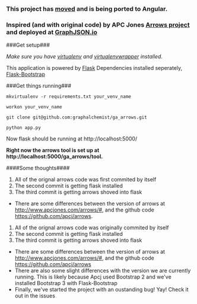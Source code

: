 ### This project has [moved](https://github.com/GraphAlchemist/GraphJSON.io) and is being ported to Angular.

### Inspired (and with original code) by APC Jones [Arrows project](https://github.com/apcj/arrows) and deployed at [GraphJSON.io](http://www.GraphJSON.io)


###Get setup###

*Make sure you have [virtualenv](http://www.virtualenv.org/en/latest/) and [virtualenvwrapper](http://virtualenvwrapper.readthedocs.org/) installed.*

This application is powered by [Flask](http://flask.pocoo.org/)
Dependencies installed seperately, [Flask-Bootstrap](http://pythonhosted.org/Flask-Bootstrap/)

###Get things running###

`mkvirtualenv -r requirements.txt your_venv_name`

`workon your_venv_name`

`git clone git@github.com:graphalchemist/ga_arrows.git`

`python app.py`

Now flask should be running at http://localhost:5000/

**Right now the arrows tool is set up at http://localhost:5000/ga_arrows/tool.**

####Some thoughts####
1. All of the orignal arrows code was first commited by itself
1. The second commit is getting flask installed
1. The third commit is getting arrows shoved into flask

* There are some differences between the version of arrows at http://www.apcjones.com/arrows/#, and the github code https://github.com/apcj/arrows.

1. All of the orignal arrows code was originally commited by itself  
2. The second commit is getting flask installed 
3. The third commit is getting arrows shoved into flask 

* There are some differences between the version of arrows at http://www.apcjones.com/arrows/#, and the github code https://github.com/apcj/arrows
* There are also some slight differences with the version we are currently running.  This is likely because Apcj used Bootstrap 2 and we've installed Bootstrap 3 with Flask-Bootstrap
* Finally, we've started the project with an oustanding bug!  Yay!  Check it out in the issues
